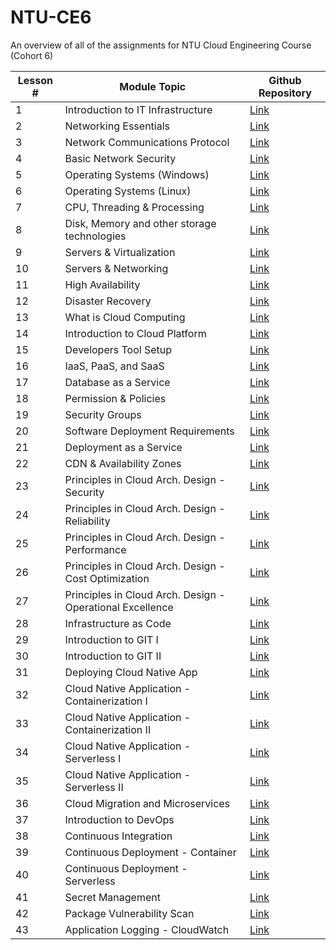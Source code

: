 # NTU-CE6
An overview of all of the assignments for NTU Cloud Engineering Course (Cohort 6)

| Lesson # | Module Topic | Github Repository|
| ------------- | ------------- | ------------- |
| 1  | Introduction to IT Infrastructure | [Link](https://github.com/chrysaliswoon/NTU-CE6/tree/main/module-1/1.1-infra-intro)  |
| 2  | Networking Essentials | [Link](https://github.com/chrysaliswoon/NTU-CE6/tree/main/module-1/1.2-networking-essentials)  |
| 3  | Network Communications Protocol | [Link](https://github.com/chrysaliswoon/NTU-CE6/tree/main/module-1/1.3-networking-communications)  |
| 4  | Basic Network Security | [Link](https://github.com/chrysaliswoon/NTU-CE6/tree/main/module-1/1.4-basic-security)  |
| 5  | Operating Systems (Windows) | [Link](https://github.com/chrysaliswoon/NTU-CE6/tree/main/module-1/1.5-operating-systems-window) |
| 6  | Operating Systems (Linux) | [Link](https://github.com/chrysaliswoon/NTU-CE6/tree/main/module-1/1.6-operating-systems-linux)  |
| 7  | CPU, Threading & Processing | [Link](https://github.com/chrysaliswoon/NTU-CE6/tree/main/module-1/1.7-cpu-threading-process)  |
| 8  | Disk, Memory and other storage technologies | [Link](https://github.com/chrysaliswoon/NTU-CE6/tree/main/module-1/1.8-disk-memory-storage) |
| 9  | Servers & Virtualization | [Link](https://github.com/chrysaliswoon/NTU-CE6/tree/main/module-1/1.9-servers-virtualization) |
| 10  | Servers & Networking | [Link](https://github.com/chrysaliswoon/NTU-CE6/tree/main/module-1/1.10-servers-networking) |
| 11  | High Availability | [Link](https://github.com/chrysaliswoon/NTU-CE6/tree/main/module-1/1.11-high-availability) |
| 12  | Disaster Recovery | [Link](https://github.com/chrysaliswoon/NTU-CE6/tree/main/module-1/1.12-disaster-recovery) |
| 13  | What is Cloud Computing | [Link]() |
| 14  | Introduction to Cloud Platform | [Link]() |
| 15  | Developers Tool Setup | [Link]() |
| 16  | IaaS, PaaS, and SaaS | [Link]() |
| 17  | Database as a Service | [Link]() |
| 18  | Permission & Policies | [Link]() |
| 19  | Security Groups | [Link]() |
| 20  | Software Deployment Requirements | [Link]() |
| 21  | Deployment as a Service | [Link]() |
| 22  | CDN & Availability Zones | [Link]() |
| 23  | Principles in Cloud Arch. Design - Security | [Link]() |
| 24  | Principles in Cloud Arch. Design - Reliability | [Link]() |
| 25  | Principles in Cloud Arch. Design - Performance | [Link]() |
| 26  | Principles in Cloud Arch. Design - Cost Optimization | [Link]() |
| 27  | Principles in Cloud Arch. Design - Operational Excellence | [Link]() |
| 28  | Infrastructure as Code | [Link]() |
| 29  | Introduction to GIT I | [Link]() |
| 30  | Introduction to GIT II  | [Link]() |
| 31  | Deploying Cloud Native App | [Link]() |
| 32  | Cloud Native Application - Containerization I | [Link]() |
| 33  | Cloud Native Application - Containerization II | [Link]() |
| 34  | Cloud Native Application - Serverless I | [Link]() |
| 35  | Cloud Native Application - Serverless II | [Link]() |
| 36  | Cloud Migration and Microservices | [Link]() |
| 37  | Introduction to DevOps | [Link]() |
| 38  | Continuous Integration | [Link]() |
| 39  | Continuous Deployment - Container | [Link]() |
| 40  | Continuous Deployment - Serverless | [Link]() |
| 41  | Secret Management | [Link]() |
| 42  | Package Vulnerability Scan | [Link]() |
| 43  | Application Logging - CloudWatch | [Link]() |